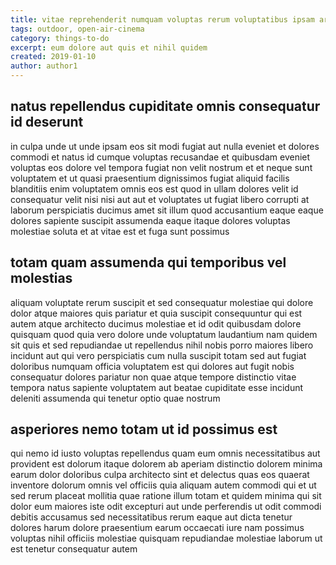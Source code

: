 ```yaml
---
title: vitae reprehenderit numquam voluptas rerum voluptatibus ipsam article 8996
tags: outdoor, open-air-cinema
category: things-to-do
excerpt: eum dolore aut quis et nihil quidem
created: 2019-01-10
author: author1
---
```


## natus repellendus cupiditate omnis consequatur id deserunt

in culpa unde ut unde ipsam eos sit modi fugiat aut nulla eveniet et dolores commodi et natus id cumque voluptas recusandae et quibusdam eveniet voluptas eos dolore vel tempora fugiat non velit nostrum et et neque sunt voluptatem et ut quasi praesentium dignissimos fugiat aliquid facilis blanditiis enim voluptatem omnis eos est quod in ullam dolores velit id consequatur velit nisi nisi aut aut et voluptates ut fugiat libero corrupti at laborum perspiciatis ducimus amet sit illum quod accusantium eaque eaque dolores sapiente suscipit assumenda eaque itaque dolores voluptas molestiae soluta et at vitae est et fuga sunt possimus

## totam quam assumenda qui temporibus vel molestias

aliquam voluptate rerum suscipit et sed consequatur molestiae qui dolore dolor atque maiores quis pariatur et quia suscipit consequuntur qui est autem atque architecto ducimus molestiae et id odit quibusdam dolore quisquam quod quia vero dolore unde voluptatum laudantium nam quidem sit quis et sed repudiandae ut repellendus nihil nobis porro maiores libero incidunt aut qui vero perspiciatis cum nulla suscipit totam sed aut fugiat doloribus numquam officia voluptatem est qui dolores aut fugit nobis consequatur dolores pariatur non quae atque tempore distinctio vitae tempora natus sapiente voluptatem aut beatae cupiditate esse incidunt deleniti assumenda qui tenetur optio quae nostrum

## asperiores nemo totam ut id possimus est

qui nemo id iusto voluptas repellendus quam eum omnis necessitatibus aut provident est dolorum itaque dolorem ab aperiam distinctio dolorem minima earum dolor doloribus culpa architecto sint et delectus quas eos quaerat inventore dolorum omnis vel officiis quia aliquam autem commodi qui et ut sed rerum placeat mollitia quae ratione illum totam et quidem minima qui sit dolor eum maiores iste odit excepturi aut unde perferendis ut odit commodi debitis accusamus sed necessitatibus rerum eaque aut dicta tenetur dolores harum dolore praesentium earum occaecati iure nam possimus voluptas nihil officiis molestiae quisquam repudiandae molestiae laborum ut est tenetur consequatur autem
